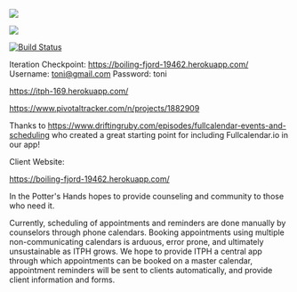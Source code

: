 <a href="https://codeclimate.com/github/msmith3/ITPH"><img src="https://codeclimate.com/github/msmith3/ITPH/badges/gpa.svg" /></a>

<a href="https://codeclimate.com/github/msmith3/ITPH/coverage"><img src="https://codeclimate.com/github/msmith3/ITPH/badges/coverage.svg" /></a>

[![Build Status](https://travis-ci.org/msmith3/ITPH.svg?branch=master)](https://travis-ci.org/msmith3/ITPH)

Iteration Checkpoint:
https://boiling-fjord-19462.herokuapp.com/
Username: toni@gmail.com
Password: toni

https://itph-169.herokuapp.com/

https://www.pivotaltracker.com/n/projects/1882909

Thanks to https://www.driftingruby.com/episodes/fullcalendar-events-and-scheduling who created a great starting point for including Fullcalendar.io in our app!

Client Website:

https://boiling-fjord-19462.herokuapp.com/

In the Potter's Hands hopes to provide counseling and community to those who need it.

Currently, scheduling of appointments and reminders are done manually by counselors through phone calendars. Booking appointments using multiple non-communicating calendars is arduous, error prone, and ultimately unsustainable as ITPH grows. We hope to provide ITPH a central app through which appointments can be booked on a master calendar, appointment reminders will be sent to clients automatically, and provide client information and forms.
